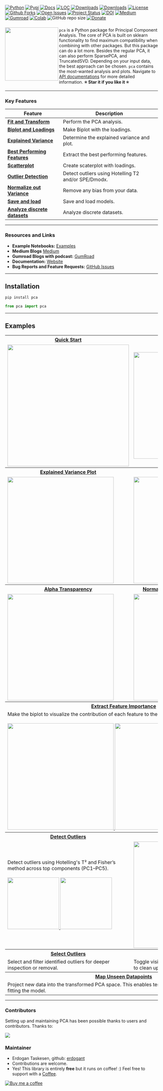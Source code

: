 [![Python](https://img.shields.io/pypi/pyversions/pca)](https://img.shields.io/pypi/pyversions/pca)
[![Pypi](https://img.shields.io/pypi/v/pca)](https://pypi.org/project/pca/)
[![Docs](https://img.shields.io/badge/Sphinx-Docs-Green)](https://erdogant.github.io/pca/)
[![LOC](https://sloc.xyz/github/erdogant/pca/?category=code)](https://github.com/erdogant/pca/)
[![Downloads](https://static.pepy.tech/personalized-badge/pca?period=month&units=international_system&left_color=grey&right_color=brightgreen&left_text=PyPI%20downloads/month)](https://pepy.tech/project/pca)
[![Downloads](https://static.pepy.tech/personalized-badge/pca?period=total&units=international_system&left_color=grey&right_color=brightgreen&left_text=Downloads)](https://pepy.tech/project/pca)
[![License](https://img.shields.io/badge/license-MIT-green.svg)](https://github.com/erdogant/pca/blob/master/LICENSE)
[![Github Forks](https://img.shields.io/github/forks/erdogant/pca.svg)](https://github.com/erdogant/pca/network)
[![Open Issues](https://img.shields.io/github/issues/erdogant/pca.svg)](https://github.com/erdogant/pca/issues)
[![Project Status](http://www.repostatus.org/badges/latest/active.svg)](http://www.repostatus.org/#active)
[![DOI](https://zenodo.org/badge/233232884.svg)](https://zenodo.org/badge/latestdoi/233232884)
[![Medium](https://img.shields.io/badge/Medium-Blog-purple)](https://erdogant.medium.com)
[![Gumroad](https://img.shields.io/badge/Gumroad-Blog-purple)](https://erdogant.gumroad.com/)
[![Colab](https://colab.research.google.com/assets/colab-badge.svg?logo=github%20sponsors)](https://erdogant.github.io/pca/pages/html/Documentation.html#colab-notebook)
![GitHub repo size](https://img.shields.io/github/repo-size/erdogant/pca)
[![Donate](https://img.shields.io/badge/Support%20this%20project-grey.svg?logo=github%20sponsors)](https://erdogant.github.io/pca/pages/html/Documentation.html#)

### 

<div>

<a href="https://erdogant.github.io/pca/"><img src="https://github.com/erdogant/pca/blob/master/docs/figs/iris_density.png" width="175" align="left" /></a>
``pca`` is a Python package for Principal Component Analysis. The core of PCA is built on sklearn functionality to find maximum compatibility when combining with other packages.
But this package can do a lot more. Besides the regular PCA, it can also perform SparsePCA, and TruncatedSVD. Depending on your input data, the best approach can be chosen.
``pca`` contains the most-wanted analysis and plots. Navigate to [API documentations](https://erdogant.github.io/pca/) for more detailed information. **⭐️ Star it if you like it ⭐️**
</div>

---


### Key Features

| Feature | Description |
|--------|-------------|
| [**Fit and Transform**](https://erdogant.github.io/pca/pages/html/Algorithm.html) | Perform the PCA analysis. |
| [**Biplot and Loadings**](https://erdogant.github.io/pca/pages/html/Plots.html#biplot) | Make Biplot with the loadings. |
| [**Explained Variance**](https://erdogant.github.io/pca/pages/html/Plots.html#explained-variance-plot) | Determine the explained variance and plot. |
| [**Best Performing Features**](https://erdogant.github.io/pca/pages/html/Algorithm.html#best-performing-features) | Extract the best performing features. |
| [**Scatterplot**](https://erdogant.github.io/pca/pages/html/Plots.html#scatter-plot) | Create scaterplot with loadings. |
| [**Outlier Detection**](https://erdogant.github.io/pca/pages/html/Outlier%20detection.html) | Detect outliers using Hotelling T2 and/or SPE/Dmodx. |
| [**Normalize out Variance**](https://erdogant.github.io/pca/pages/html/Examples.html#normalizing-out-pcs) | Remove any bias from your data. |
| [**Save and load**](https://erdogant.github.io/pca/pages/html/save.html) | Save and load models. |
| [**Analyze discrete datasets**](https://erdogant.github.io/pca/pages/html/Examples.html#analyzing-discrete-datasets) | Analyze discrete datasets. |

---

### Resources and Links
- **Example Notebooks:** [Examples](https://erdogant.github.io/pca/pages/html/Documentation.html#colab-notebook)
- **Medium Blogs** [Medium](https://erdogant.github.io/pca/pages/html/Documentation.html#medium-blogs)
- **Gumroad Blogs with podcast:** [GumRoad]([https://erdogant.gumroad.com/l/PCA](https://erdogant.github.io/pca/pages/html/Documentation.html#gumroad-products-with-podcasts))
- **Documentation:** [Website](https://erdogant.github.io/pca)
- **Bug Reports and Feature Requests:** [GitHub Issues](https://github.com/erdogant/pca/issues)

---


## Installation

```bash
pip install pca
```


```python
from pca import pca
```

---
## Examples

<table style="width:100%">

  <!-- Row 1 -->
  <tr>
    <th><a href="https://erdogant.github.io/pca/pages/html/Examples.html">Quick Start</a></th>
    <th><a href="https://erdogant.github.io/pca/pages/html/Plots.html#biplot">Make Biplot</a></th>
  </tr>
  <tr>
    <td align="left">
      <a href="https://erdogant.github.io/pca/pages/html/Examples.html">
        <img src="https://github.com/erdogant/pca/blob/master/docs/figs/fig_scatter.png?raw=true" width="400" />
      </a>
    </td>
    <td align="left">
      <a href="https://erdogant.github.io/pca/pages/html/Plots.html#biplot">
        <img src="https://github.com/erdogant/pca/blob/master/docs/figs/custom_example_2.png?raw=true" width="350" />
      </a>
    </td>
  </tr>

  <!-- Row 2 -->
  <tr>
    <th><a href="https://erdogant.github.io/pca/pages/html/Plots.html#explained-variance-plot">Explained Variance Plot</a></th>
    <th><a href="https://erdogant.github.io/pca/pages/html/Plots.html#d-plots">3D Plots</a></th>
  </tr>
  <tr>
    <td align="left">
      <a href="https://erdogant.github.io/pca/pages/html/Plots.html#explained-variance-plot">
        <img src="https://github.com/erdogant/pca/blob/master/docs/figs/fig_plot.png" width="350" />
      </a>
    </td>
    <td align="left">
      <a href="https://erdogant.github.io/pca/pages/html/Plots.html#d-plots">
        <img src="https://github.com/erdogant/pca/blob/master/docs/figs/iris_3d_density.png" width="350" />
      </a>
    </td>
  </tr>

  <!-- Row 3 -->
  <tr>
    <th><a href="https://erdogant.github.io/pca/pages/html/Plots.html#alpha-transparency">Alpha Transparency</a></th>
    <th><a href="https://erdogant.github.io/pca/pages/html/Algorithm.html#normalizing-out-pcs">Normalize Out Principal Components</a></th>
  </tr>
  <tr>
    <td align="left">
      <a href="https://erdogant.github.io/pca/pages/html/Plots.html#alpha-transparency">
        <img src="https://github.com/erdogant/pca/blob/master/docs/figs/fig_scatter.png" width="350" />
      </a>
    </td>
    <td align="left">
      <a href="https://erdogant.github.io/pca/pages/html/Algorithm.html#normalizing-out-pcs">
        <img src="https://i.stack.imgur.com/Wb1rN.png" width="350" />
      </a>
    </td>
  </tr>

  <!-- Row 4: Feature Importance -->
  <tr>
    <th colspan="2"><a href="https://erdogant.github.io/pca/pages/html/Examples.html#feature-importance">Extract Feature Importance</a></th>
  </tr>
  <tr>
    <td colspan="2">
      Make the biplot to visualize the contribution of each feature to the principal components.
      <br/><br/>
      <a href="https://i.stack.imgur.com/V6BYZ.png">
        <img src="https://i.stack.imgur.com/V6BYZ.png" width="350" />
      </a>
      <a href="https://i.stack.imgur.com/831NF.png">
        <img src="https://i.stack.imgur.com/831NF.png" width="350" />
      </a>
    </td>
  </tr>

  <!-- Row 5 -->
  <tr>
    <th><a href="https://erdogant.github.io/pca/pages/html/Outlier%20detection.html">Detect Outliers</a></th>
    <th><a href="https://erdogant.github.io/pca/pages/html/Plots.html#biplot-only-arrows">Show Only Loadings</a></th>
  </tr>
  <tr>
    <td align="left">
      Detect outliers using Hotelling's T² and Fisher’s method across top components (PC1–PC5).
      <br/><br/>
      <a href="https://erdogant.github.io/pca/pages/html/Outlier%20detection.html">
        <img src="https://github.com/erdogant/pca/blob/master/docs/figs/outliers_biplot_spe_hot.png" width="170" />
        <img src="https://github.com/erdogant/pca/blob/master/docs/figs/outliers_biplot3d.png" width="170" />
      </a>
    </td>
    <td align="left">
      <a href="https://erdogant.github.io/pca/pages/html/Plots.html#biplot-only-arrows">
        <img src="https://github.com/erdogant/pca/blob/master/docs/figs/biplot_only_directions.png" width="350" />
      </a>
    </td>
  </tr>

  <!-- Row 6 -->
  <tr>
    <th><a href="https://erdogant.github.io/pca/pages/html/Outlier%20detection.html#selection-of-the-outliers">Select Outliers</a></th>
    <th><a href="https://erdogant.github.io/pca/pages/html/Plots.html#toggle-visible-status">Toggle Visibility</a></th>
  </tr>
  <tr>
    <td align="left">
      Select and filter identified outliers for deeper inspection or removal.
    </td>
    <td align="left">
      Toggle visibility of samples and components to clean up visualizations.
    </td>
  </tr>

  <!-- Row 7 -->
  <tr>
    <th colspan="2"><a href="https://erdogant.github.io/pca/pages/html/Examples.html#map-unseen-datapoints-into-fitted-space">Map Unseen Datapoints</a></th>
  </tr>
  <tr>
    <td colspan="2">
      Project new data into the transformed PCA space. This enables testing new observations without re-fitting the model.
    </td>
  </tr>

</table>

---

### Contributors
Setting up and maintaining PCA has been possible thanks to users and contributors. Thanks to:

<p align="left">
  <a href="https://github.com/erdogant/pca/graphs/contributors">
  <img src="https://contrib.rocks/image?repo=erdogant/pca" />
  </a>
</p>

### Maintainer
* Erdogan Taskesen, github: [erdogant](https://github.com/erdogant)
* Contributions are welcome.
* Yes! This library is entirely **free** but it runs on coffee! :) Feel free to support with a <a href="https://erdogant.github.io/donate/?currency=USD&amount=5">Coffee</a>.

[![Buy me a coffee](https://img.buymeacoffee.com/button-api/?text=Buy+me+a+coffee&emoji=&slug=erdogant&button_colour=FFDD00&font_colour=000000&font_family=Cookie&outline_colour=000000&coffee_colour=ffffff)](https://www.buymeacoffee.com/erdogant)

